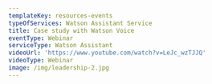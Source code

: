 ```yaml
---
templateKey: resources-events
typeOfServices: Watson Assistant Service
title: Case study with Watson Voice
eventType: Webinar
serviceType: Watson Assistant
videoUrl: 'https://www.youtube.com/watch?v=LeJc_wzTJJQ'
videoType: Webinar
image: /img/leadership-2.jpg
---
```


